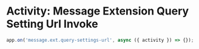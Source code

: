 # Activity: Message Extension Query Setting Url Invoke

<!-- langtabs-start -->
```typescript
app.on('message.ext.query-settings-url', async ({ activity }) => {});
```
<!-- langtabs-end -->
